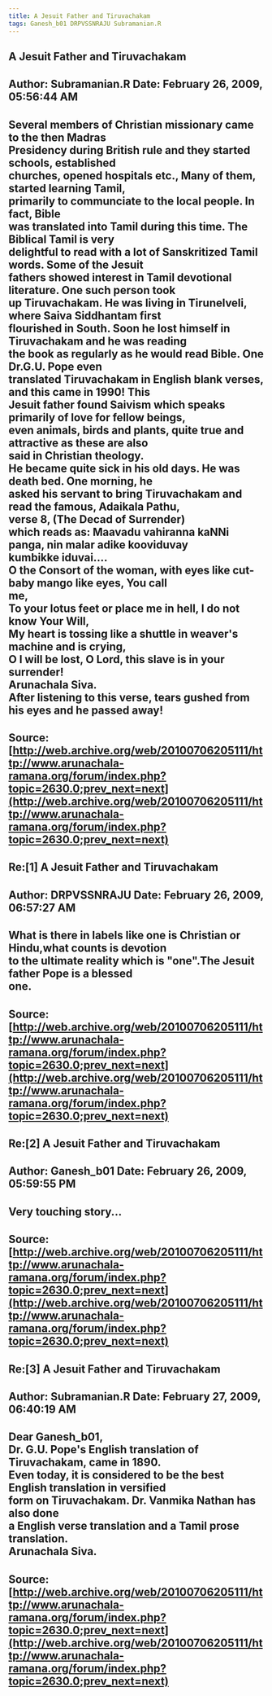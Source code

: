 ```yaml
--- 
title: A Jesuit Father and Tiruvachakam   
tags: Ganesh_b01 DRPVSSNRAJU Subramanian.R  
---  
```

## A Jesuit Father and Tiruvachakam  
Author: Subramanian.R       Date: February 26, 2009, 05:56:44 AM  
---  
Several members of Christian missionary came to the then Madras   
Presidency during British rule and they started schools, established   
churches, opened hospitals etc., Many of them, started learning Tamil,  
primarily to communciate to the local people. In fact, Bible   
was translated into Tamil during this time. The Biblical Tamil is very  
delightful to read with a lot of Sanskritized Tamil words. Some of the Jesuit  
fathers showed interest in Tamil devotional literature. One such person took  
up Tiruvachakam. He was living in Tirunelveli, where Saiva Siddhantam first  
flourished in South. Soon he lost himself in Tiruvachakam and he was reading  
the book as regularly as he would read Bible. One Dr.G.U. Pope even  
translated Tiruvachakam in English blank verses, and this came in 1990! This  
Jesuit father found Saivism which speaks primarily of love for fellow beings,  
even animals, birds and plants, quite true and attractive as these are also  
said in Christian theology.   
He became quite sick in his old days. He was death bed. One morning, he  
asked his servant to bring Tiruvachakam and read the famous, Adaikala Pathu,  
verse 8, (The Decad of Surrender)   
which reads as: Maavadu vahiranna kaNNi panga, nin malar adike kooviduvay  
kumbikke iduvai....   
O the Consort of the woman, with eyes like cut-baby mango like eyes, You call  
me,   
To your lotus feet or place me in hell, I do not know Your Will,   
My heart is tossing like a shuttle in weaver's machine and is crying,   
O I will be lost, O Lord, this slave is in your surrender!   
Arunachala Siva.   
After listening to this verse, tears gushed from his eyes and he passed away!
 ---  
Source:[http://web.archive.org/web/20100706205111/http://www.arunachala-ramana.org/forum/index.php?topic=2630.0;prev_next=next](http://web.archive.org/web/20100706205111/http://www.arunachala-ramana.org/forum/index.php?topic=2630.0;prev_next=next)   
---  

## Re:[1] A Jesuit Father and Tiruvachakam  
Author: DRPVSSNRAJU         Date: February 26, 2009, 06:57:27 AM  
---  
What is there in labels like one is Christian or Hindu,what counts is devotion  
to the ultimate reality which is "one".The Jesuit father Pope is a blessed  
one.
 ---  
Source:[http://web.archive.org/web/20100706205111/http://www.arunachala-ramana.org/forum/index.php?topic=2630.0;prev_next=next](http://web.archive.org/web/20100706205111/http://www.arunachala-ramana.org/forum/index.php?topic=2630.0;prev_next=next)   
---  

## Re:[2] A Jesuit Father and Tiruvachakam  
Author: Ganesh_b01          Date: February 26, 2009, 05:59:55 PM  
---  
Very touching story...
 ---  
Source:[http://web.archive.org/web/20100706205111/http://www.arunachala-ramana.org/forum/index.php?topic=2630.0;prev_next=next](http://web.archive.org/web/20100706205111/http://www.arunachala-ramana.org/forum/index.php?topic=2630.0;prev_next=next)   
---  

## Re:[3] A Jesuit Father and Tiruvachakam  
Author: Subramanian.R       Date: February 27, 2009, 06:40:19 AM  
---  
Dear Ganesh_b01,   
Dr. G.U. Pope's English translation of Tiruvachakam, came in 1890.   
Even today, it is considered to be the best English translation in versified  
form on Tiruvachakam. Dr. Vanmika Nathan has also done   
a English verse translation and a Tamil prose translation.   
Arunachala Siva.
 ---  
Source:[http://web.archive.org/web/20100706205111/http://www.arunachala-ramana.org/forum/index.php?topic=2630.0;prev_next=next](http://web.archive.org/web/20100706205111/http://www.arunachala-ramana.org/forum/index.php?topic=2630.0;prev_next=next)   
---  

